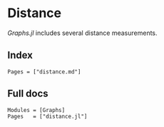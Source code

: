 # Distance

_Graphs.jl_ includes several distance measurements.

## Index

```@index
Pages = ["distance.md"]
```

## Full docs

```@autodocs
Modules = [Graphs]
Pages   = ["distance.jl"]

```
